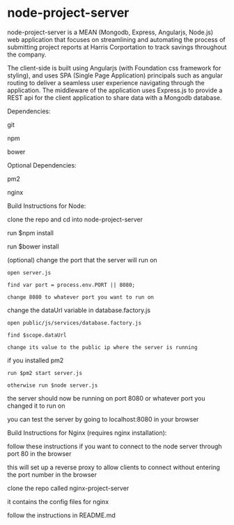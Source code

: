 # node-project-server
node-project-server is a MEAN (Mongodb, Express, Angularjs, Node.js) web application that focuses on streamlining and automating the process of submitting project reports at Harris Corportation to track savings throughout the company.

The client-side is built using Angularjs (with Foundation css framework for styling), and uses SPA (Single Page Application) principals such as angular routing to deliver a seamless user experience navigating through the application. 
The middleware of the application uses Express.js to provide a REST api for the client application to share data with a Mongodb database.

Dependencies:

  git
  
  npm
  
  bower
  
Optional Dependencies:

  pm2
  
  nginx

Build Instructions for Node:

  clone the repo and cd into node-project-server
  
  run $npm install
  
  run $bower install
  
  (optional) change the port that the server will run on
  
    open server.js
    
    find var port = process.env.PORT || 8080;
    
    change 8080 to whatever port you want to run on
    
  change the dataUrl variable in database.factory.js
  
    open public/js/services/database.factory.js
    
    find $scope.dataUrl
    
    change its value to the public ip where the server is running
    
  if you installed pm2
  
    run $pm2 start server.js
    
    otherwise run $node server.js
    
  the server should now be running on port 8080 or whatever port you changed it to run on
  
  you can test the server by going to localhost:8080 in your browser
  
Build Instructions for Nginx (requires nginx installation):

  follow these instructions if you want to connect to the node server through port 80 in the browser
  
  this will set up a reverse proxy to allow clients to connect without entering the port number in the browser
  
  clone the repo called nginx-project-server
  
  it contains the config files for nginx
  
  follow the instructions in README.md
